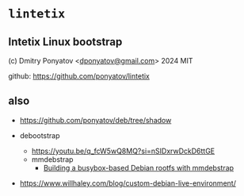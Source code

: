 # `lintetix`
## Intetix Linux bootstrap

(c) Dmitry Ponyatov <<dponyatov@gmail.com>> 2024 MIT

github: https://github.com/ponyatov/lintetix

## also

- https://github.com/ponyatov/deb/tree/shadow
- debootstrap
  - https://youtu.be/q_fcW5wQ8MQ?si=nSIDxrwDckD6ttGE
  - mmdebstrap
    - [Building a busybox-based Debian rootfs with mmdebstrap](https://youtu.be/UrDlUWNNkDY?si=4lWm3fkwwkUj9NJN)

- https://www.willhaley.com/blog/custom-debian-live-environment/
